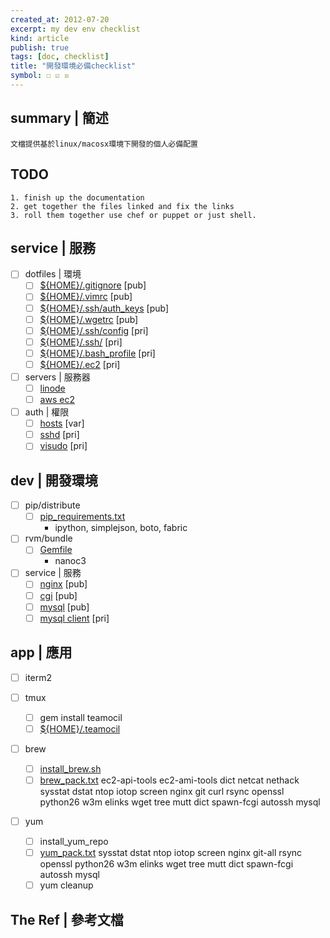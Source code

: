```yaml
---
created_at: 2012-07-20
excerpt: my dev env checklist
kind: article
publish: true
tags: [doc, checklist]
title: "開發環境必備checklist"
symbol: ☐ ☑ ☒ 
---
```


## summary | 簡述

    文檔提供基於linux/macosx環境下開發的個人必備配置
    
## TODO 
    1. finish up the documentation
    2. get together the files linked and fix the links
    3. roll them together use chef or puppet or just shell.
    

## service | 服務

* ☐ dotfiles | 環境
    * ☐ [${HOME}/.gitignore]() [pub]
    * ☐ [${HOME}/.vimrc]() [pub]
    * ☐ [${HOME}/.ssh/auth_keys]() [pub]
    * ☐ [${HOME}/.wgetrc]() [pub]
    * ☐ [${HOME}/.ssh/config]() [pri]
    * ☐ [${HOME}/.ssh/]() [pri]
    * ☐ [${HOME}/.bash_profile]() [pri]
    * ☐ [${HOME}/.ec2]() [pri]
* ☐ servers | 服務器
    * ☐ [linode](http://www.linode.com/)
    * ☐ [aws ec2](http://aws.amazon.com/ec2/)
* ☐ auth | 權限 
    * ☐ [hosts](${HOME}/etc/hosts) [var]
    * ☐ [sshd](${HOME}/etc/ssh/sshd_config) [pri]
    * ☐ [visudo](${HOME}/etc/sudoers) [pri]


## dev | 開發環境

* ☐ pip/distribute
    * ☐ [pip_requirements.txt]()
        * ipython, simplejson, boto, fabric
* ☐ rvm/bundle
    * ☐ [Gemfile]()
        * nanoc3
* ☐ service | 服務
    * ☐ [nginx](${HOME}/nginx/) [pub]
    * ☐ [cgi](${HOME}/etc/spawn-fcgi) [pub]
    * ☐ [mysql](${HOME}/my.cnf) [pub]
    * ☐ [mysql client](${HOME}/.my.cnf) [pri]

## app | 應用

* ☐ iterm2
* ☐ tmux
    * ☐ gem install teamocil
    * ☐ [${HOME}/.teamocil]()
* ☐ brew
    * ☐ [install_brew.sh]()
    * ☐ [brew_pack.txt]()
          ec2-api-tools ec2-ami-tools dict netcat nethack
          sysstat dstat ntop iotop screen nginx 
          git curl rsync openssl python26 w3m elinks wget
          tree mutt dict spawn-fcgi autossh
          mysql
        
* ☐ yum
    * ☐ install_yum_repo
    * ☐ [yum_pack.txt]()
          sysstat dstat ntop iotop screen nginx 
          git-all rsync openssl python26 w3m elinks wget
          tree mutt dict spawn-fcgi autossh
          mysql
    * ☐ yum cleanup



## The Ref | 參考文檔
